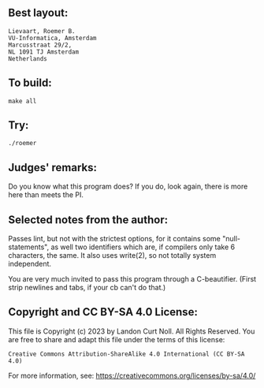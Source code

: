 ## Best layout:

	Lievaart, Roemer B.
	VU-Informatica, Amsterdam
	Marcusstraat 29/2, 
	NL 1091 TJ Amsterdam
	Netherlands

## To build:

	make all

## Try:

	./roemer

## Judges' remarks:

Do you know what this program does?  If you do, look again,
there is more here than meets the PI.

## Selected notes from the author:

Passes lint, but not with the strictest options, for it
contains some "null-statements", as well two identifiers
which are, if compilers only take 6 characters, the same.  It
also uses write(2), so not totally system independent.

You are very much invited to pass this program through a
C-beautifier. (First strip newlines and tabs, if your cb can't
do that.)

## Copyright and CC BY-SA 4.0 License:

This file is Copyright (c) 2023 by Landon Curt Noll.  All Rights Reserved.
You are free to share and adapt this file under the terms of this license:

    Creative Commons Attribution-ShareAlike 4.0 International (CC BY-SA 4.0)

For more information, see: https://creativecommons.org/licenses/by-sa/4.0/
